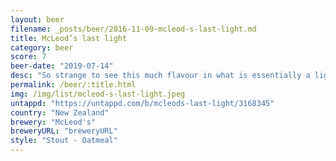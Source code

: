 ```yaml
---
layout: beer
filename: _posts/beer/2016-11-09-mcleod-s-last-light.md
title: McLeod’s last light
category: beer
score: 7
beer-date: "2019-07-14"
desc: "So strange to see this much flavour in what is essentially a light beer. Like weak coffee with a hint of oats"
permalink: /beer/:title.html
img: /img/list/mcleod-s-last-light.jpeg
untappd: "https://untappd.com/b/mcleods-last-light/3168345"
country: "New Zealand"
brewery: "McLeod's"
breweryURL: "breweryURL"
style: "Stout - Oatmeal"
---
```

